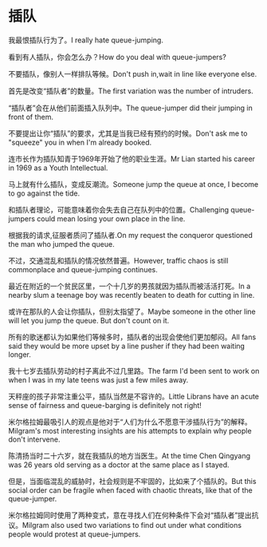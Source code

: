 # 插队

<p><span class="chinese">我最恨插队行为了。</span><span class="english">I really hate queue-jumping.</span></p>

<p><span class="chinese">看到有人插队，你会怎么办？</span><span class="english">How do you deal with queue-jumpers?</span></p>

<p><span class="chinese">不要插队，像别人一样排队等候。</span><span class="english">Don't push in,wait in line like everyone else.</span></p>

<p><span class="chinese">首先是改变“插队者”的数量。</span><span class="english">The first variation was the number of intruders.</span></p>

<p><span class="chinese">“插队者”会在从他们前面插入队列中。</span><span class="english">The queue-jumper did their jumping in front of them.</span></p>

<p><span class="chinese">不要提出让你“插队”的要求，尤其是当我已经有预约的时候。</span><span class="english">Don't ask me to "squeeze" you in when I'm already booked.</span></p>

<p><span class="chinese">连市长作为插队知青于1969年开始了他的职业生涯。</span><span class="english">Mr Lian started his career in 1969 as a Youth Intellectual.</span></p>

<p><span class="chinese">马上就有什么插队，变成反潮流。</span><span class="english">Someone jump the queue at once, I become to go against the tide.</span></p>

<p><span class="chinese">和插队者理论，可能意味着你会失去自己在队列中的位置。</span><span class="english">Challenging queue-jumpers could mean losing your own place in the line.</span></p>

<p><span class="chinese">根据我的请求,征服者质问了插队者.</span><span class="english">On my request the  conqueror questioned the man who  jumped the  queue.</span></p>

<p><span class="chinese">不过，交通混乱和插队的情况依然普遍。</span><span class="english">However, traffic chaos is still commonplace and queue-jumping continues.</span></p>

<p><span class="chinese">最近在附近的一个贫民区里，一个十几岁的男孩就因为插队而被活活打死。</span><span class="english">In a nearby slum a teenage boy was recently beaten to death for cutting in line.</span></p>

<p><span class="chinese">或许在那队的人会让你插队，但别太指望了。</span><span class="english">Maybe someone in the other line will let you jump the queue. But don't count on it.</span></p>

<p><span class="chinese">所有的歌迷都认为如果他们等候多时，插队者的出现会使他们更加郁闷。</span><span class="english">All fans said they would be more upset by a line pusher if they had been waiting longer.</span></p>

<p><span class="chinese">我十七岁去插队劳动的村子离此不过几里路。</span><span class="english">The farm I'd been sent to work on when I was in my late teens was just a few miles away.</span></p>

<p><span class="chinese">天秤座的孩子非常注重公平，插队当然是不容许的。</span><span class="english">Little Librans have an acute sense of fairness and queue-barging is definitely not right!</span></p>

<p><span class="chinese">米尔格拉姆最吸引人的观点是他对于“人们为什么不愿意干涉插队行为”的解释。</span><span class="english">Milgram's most interesting insights are his attempts to explain why people don't intervene.</span></p>

<p><span class="chinese">陈清扬当时二十六岁，就在我插队的地方当医生。</span><span class="english">At the time Chen Qingyang was 26 years old serving as a doctor at the same place as I stayed.</span></p>

<p><span class="chinese">但是，当面临混乱的威胁时，社会规则是不牢固的，比如来了个插队的。</span><span class="english">But this social order can be fragile when faced with chaotic threats, like that of the queue-jumper.</span></p>

<p><span class="chinese">米尔格拉姆同时使用了两种变式，意在寻找人们在何种条件下会对“插队者”提出抗议。</span><span class="english">Milgram also used two variations to find out under what conditions people would protest at queue-jumpers.</span></p>

